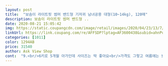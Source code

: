 ```yaml
---
layout: post 
title:  "보솜이 라이트핏 썸머 밴드형 기저귀 남녀공용 대형(10~14kg), 120매" 
description: 보솜이 라이트핏 썸머 밴드형 ..
date: 2020-08-21 15:05:42 
img: https://static.coupangcdn.com/image/retail/images/2020/04/23/13/7/28b7959c-5be0-42e7-94f1-9d173fc27293.jpg 
linkUrl: https://link.coupang.com/re/AFFSDP?lptag=AF3600438&subid=ahnPublicAsk&pageKey=1514160064&itemId=2598993995&vendorItemId=70590202980&traceid=V0-113-b95b190377cde446 
categories: [1011] 
color: 1294AB 
price: 31540 
author: Ask View Shop 
cont:  "9.<br/>6키로 5개월 아가인데 사이즈는 딱 좋아요<br/>가격도 그렇고 여름에는 보솜이 썸머로 정착하려구오<br/>가볍고 얇아요.<br/>딱 만져보면 진짜 시원할것같아요.<br/><br/>가성비 최고<br/>글고 팬티인줄 알고 잘못시켰는데<br/>기저귀 그림도 귀여워서 남편이 좋아해요<br/>기저귀 바꾸고 한 이틀 지났는데<br/>기저귀 유목민이엿는데 길이감 가로너비 모두 나무랄데가 없네요<br/>기저귀가 진짜 여름기저귀라서 그런지<br/>길이감이나 가로너비는 팸퍼스처럼 딱이에요<br/>넉넉하고 통기성이 좋아서 만족합니다.<br/><br/>다음구매도 또 해볼생각이예요<br/>바깥겉면이 좀부드럽진 않지만 겉면은 상관이 없으니<br/>밤기저귀로 시도하다 이불빨래 한번 했구요.<br/>.<br/><br/>배부분도 딱 적정하게 넉넉해서 좋아요<br/>보솜이 같이 단순한 방식이 좋아요<br/>보통 가로너비가 너무 짧은거(하기스네이처메이드)는 불편햇는데 길이가 너무 길어(나비잠 페넬로페)도 들뜨고 더울거 같더라구요<br/>시원하고 그런지 땀띠도 없어졌어요<br/>싼맛에 쓰게 되었어요<br/>아이가 두꺼운 다른기저귀는 좀 발진도 생기고<br/>얇은편인데 팸퍼스베이비드라이나 슈퍼대디 울트라씬 보다는 쬐끔 두껍고<br/>엉덩이쪽에 땀띠가 나서 힘들어했는데<br/>일단 박스훼손으로 기분이... <br/>.<br/><br/>특히 밴드가 굉장히 마음에들고<br/>팸퍼스처럼 탄성잇게 땡겨쓰는 밴드가 아니야서 좋네요<br/>하기스 맥스드라이나 페넬로페 씬씬씬 썸머 나비잠 울트라씬 보단 얇아요<br/>화학냄새가 상대적으로 덜하고 기저귀가 넓은것같긴해요<br/>" 
---
```

